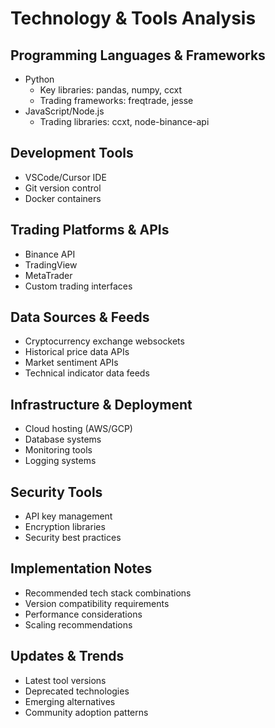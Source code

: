 # Technology & Tools Analysis

## Programming Languages & Frameworks
- Python
  - Key libraries: pandas, numpy, ccxt
  - Trading frameworks: freqtrade, jesse
- JavaScript/Node.js
  - Trading libraries: ccxt, node-binance-api

## Development Tools
- VSCode/Cursor IDE
- Git version control
- Docker containers

## Trading Platforms & APIs
- Binance API
- TradingView
- MetaTrader
- Custom trading interfaces

## Data Sources & Feeds
- Cryptocurrency exchange websockets
- Historical price data APIs
- Market sentiment APIs
- Technical indicator data feeds

## Infrastructure & Deployment
- Cloud hosting (AWS/GCP)
- Database systems
- Monitoring tools
- Logging systems

## Security Tools
- API key management
- Encryption libraries
- Security best practices

## Implementation Notes
- Recommended tech stack combinations
- Version compatibility requirements
- Performance considerations
- Scaling recommendations

## Updates & Trends
- Latest tool versions
- Deprecated technologies
- Emerging alternatives
- Community adoption patterns 